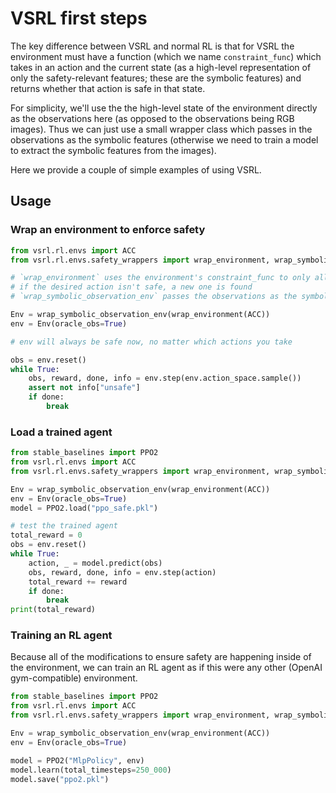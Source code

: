# VSRL first steps

The key difference between VSRL and normal RL is that for VSRL the environment must have a function (which we name `constraint_func`) which takes in an action and the current state (as a high-level representation of only the safety-relevant features; these are the symbolic features) and returns whether that action is safe in that state.

For simplicity, we'll use the the high-level state of the environment directly as the observations here (as opposed to the observations being RGB images). Thus we can just use a small wrapper class which passes in the observations as the symbolic features (otherwise we need to train a model to extract the symbolic features from the images).

Here we provide a couple of simple examples of using VSRL.

## Usage

### Wrap an environment to enforce safety

```python
from vsrl.rl.envs import ACC
from vsrl.rl.envs.safety_wrappers import wrap_environment, wrap_symbolic_observation_env

# `wrap_environment` uses the environment's constraint_func to only allow safe actions;
# if the desired action isn't safe, a new one is found
# `wrap_symbolic_observation_env` passes the observations as the symbolic features

Env = wrap_symbolic_observation_env(wrap_environment(ACC))
env = Env(oracle_obs=True)

# env will always be safe now, no matter which actions you take

obs = env.reset()
while True:
    obs, reward, done, info = env.step(env.action_space.sample())
    assert not info["unsafe"]
    if done:
        break
```

### Load a trained agent

```python
from stable_baselines import PPO2
from vsrl.rl.envs import ACC
from vsrl.rl.envs.safety_wrappers import wrap_environment, wrap_symbolic_observation_env

Env = wrap_symbolic_observation_env(wrap_environment(ACC))
env = Env(oracle_obs=True)
model = PPO2.load("ppo_safe.pkl")

# test the trained agent
total_reward = 0
obs = env.reset()
while True:
    action, _ = model.predict(obs)
    obs, reward, done, info = env.step(action)
    total_reward += reward
    if done:
        break
print(total_reward)
```

### Training an RL agent

Because all of the modifications to ensure safety are happening inside of the environment, we can train an RL agent as if this were any other (OpenAI gym-compatible) environment.

```python
from stable_baselines import PPO2
from vsrl.rl.envs import ACC
from vsrl.rl.envs.safety_wrappers import wrap_environment, wrap_symbolic_observation_env

Env = wrap_symbolic_observation_env(wrap_environment(ACC))
env = Env(oracle_obs=True)

model = PPO2("MlpPolicy", env)
model.learn(total_timesteps=250_000)
model.save("ppo2.pkl")
```
